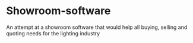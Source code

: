 # Showroom-software
An attempt at a showroom software that would help all buying, selling and quoting needs for the lighting industry
